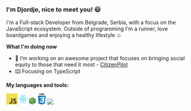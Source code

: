 ### I'm Djordje, nice to meet you!  :smiley: 

I'm a Full-stack Developer from Belgrade, Serbia, with a focus on the JavaScript ecosystem. Outside of programming I'm a runner, love boardgames and enjoying a healthy lifestyle :relaxed:

**What I'm doing now** 

* 🔭 I’m working on an awesome project that focuses on bringing social equity to those that need it most - [CitizenPilot](https://github.com/hmar13/Citizen-Pilot)
* :keyboard: Focusing on TypeScript

**My languages and tools:**

<img height="30" src="https://raw.githubusercontent.com/github/explore/80688e429a7d4ef2fca1e82350fe8e3517d3494d/topics/javascript/javascript.png"><img height="30" src="https://raw.githubusercontent.com/github/explore/80688e429a7d4ef2fca1e82350fe8e3517d3494d/topics/react/react.png"><img height="20" src="https://raw.githubusercontent.com/github/explore/80688e429a7d4ef2fca1e82350fe8e3517d3494d/topics/nodejs/nodejs.png"><img height="30" src="https://raw.githubusercontent.com/github/explore/80688e429a7d4ef2fca1e82350fe8e3517d3494d/topics/css/css.png"><img height="30"  src="https://banner2.cleanpng.com/20180702/bgt/kisspng-mongodb-database-nosql-postgresql-mongo-5b39f9e3445fa6.5652746415305261792801.jpg">

